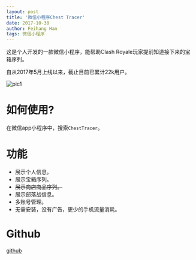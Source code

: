 ```yaml
---
layout: post
title: '微信小程序Chest Tracer'
date: 2017-10-30
author: Feihang Han
tags: 微信小程序
---
```


这是个人开发的一款微信小程序，能帮助Clash Royale玩家提前知道接下来的宝箱序列。

自从2017年5月上线以来，截止目前已累计22k用户。

![pic1](https://raw.githubusercontent.com/hanfeihang/wx-chest-tracer/master/doc/ui_1.jpg)

# 如何使用?

在微信app小程序中，搜索`ChestTracer`。

# 功能

- 展示个人信息。
- 展示宝箱序列。
- ~~展示商店商品序列。~~
- 展示部落战信息。
- 多账号管理。
- 无需安装，没有广告，更少的手机流量消耗。

# Github
[github](https://github.com/hanfeihang/wx-chest-tracer)